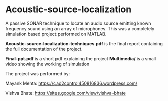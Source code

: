 # Acoustic-source-localization

A passive SONAR technique to locate an audio source emitting known frequency sound using an array of microphones. This was a completely simulation based project performed on MATLAB. 

**Acoustic-source-localization-techniques.pdf** is the final report containing the full documentation of the project.

**Final-ppt.pdf** is a short pdf explaining the project
**Multimedia/** is a small video showing the working of simulation

The project was performed by:

 Mayank Mehta: https://cad2control450816836.wordpress.com/
 
 Vishva Bhate: https://sites.google.com/view/vishva-bhate
